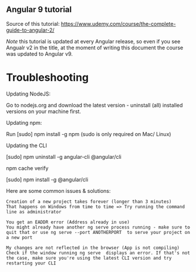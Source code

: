 ## Angular 9 tutorial

Source of this tutorial: https://www.udemy.com/course/the-complete-guide-to-angular-2/

*Note* this tutorial is updated at every Angular release, so even if you see Angualr v2 in the title, at the moment of writing this document the course was updated to Angular v9.

# Troubleshooting

Updating NodeJS:

Go to nodejs.org and download the latest version - uninstall (all) installed versions on your machine first.

Updating npm:

Run [sudo] npm install -g npm  (sudo  is only required on Mac/ Linux)

Updating the CLI

[sudo] npm uninstall -g angular-cli @angular/cli 

npm cache verify 

[sudo] npm install -g @angular/cli 

Here are some common issues & solutions:

    Creation of a new project takes forever (longer than 3 minutes)
    That happens on Windows from time to time => Try running the command line as administrator

    You get an EADDR error (Address already in use)
    You might already have another ng serve process running - make sure to quit that or use ng serve --port ANOTHERPORT  to serve your project on a new port

    My changes are not reflected in the browser (App is not compiling)
    Check if the window running ng serve  displays an error. If that's not the case, make sure you're using the latest CLI version and try restarting your CLI
